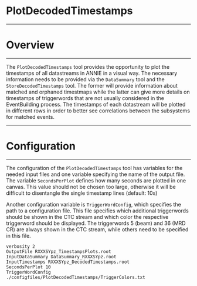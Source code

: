 # PlotDecodedTimestamps

***********************
# Overview
**********************

The `PlotDecodedTimestamps` tool provides the opportunity to plot the timestamps of all datastreams in ANNIE in a visual way. The necessary information needs to be provided via the `DataSummary` tool and the `StoreDecodedTimestamps` tool. The former will provide information about matched and orphaned timestmaps while the latter can give more details on timestamps of triggerwords that are not usually considered in the EventBuilding process. The timestamps of each datastream will be plotted in different rows in order to better see correlations between the subsystems for matched events.

************************
# Configuration
************************

The configuration of the `PlotDecodedTimestamps` tool has variables for the needed input files and one variable specifying the name of the output file. The variable `SecondsPerPlot` defines how many seconds are plotted in one canvas. This value should not be chosen too large, otherwise it will be difficult to disentangle the single timestamp lines (default: 10s)

Another configuration variable is `TriggerWordConfig`, which specifies the path to a configuration file. This file specifies which additional triggerwords should be shown in the CTC stream and which color the respective triggerword should be displayed. The triggerwords 5 (beam) and 36 (MRD CR) are always shown in the CTC stream, while others need to be specified in this file.

```
verbosity 2
OutputFile RXXXSYpz_TimestampsPlots.root
InputDataSummary DataSummary_RXXXSYpz.root
InputTimestamps RXXXSYpz_DecodedTimestamps.root
SecondsPerPlot 10
TriggerWordConfig ./configfiles/PlotDecodedTimestamps/TriggerColors.txt
```
